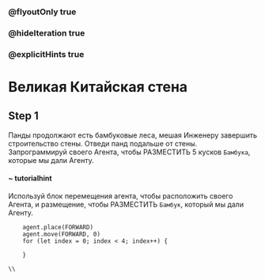 ### @flyoutOnly true
### @hideIteration true
### @explicitHints true

# Великая Китайская стена

## Step 1
Панды продолжают есть бамбуковые леса, мешая Инженеру завершить строительство стены. Отведи панд подальше от стены. Запрограммируй своего Агента, чтобы РАЗМЕСТИТЬ 5 кусков `Бамбука`, которые мы дали Агенту.

#### ~ tutorialhint
Используй блок перемещения агента, чтобы расположить своего Агента, и размещение, чтобы РАЗМЕСТИТЬ `Бамбук`, который мы дали Агенту.

```ghost
    agent.place(FORWARD)
    agent.move(FORWARD, 0)
    for (let index = 0; index < 4; index++) {
    	
    }
```
```template
\\
```
```package
```
